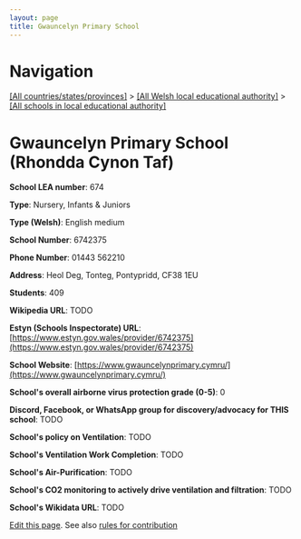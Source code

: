 ```yaml
---
layout: page
title: Gwauncelyn Primary School
---
```

# Navigation

[[All countries/states/provinces]](../../..) > [[All Welsh local educational authority]](../..) > [[All schools in local educational authority]](..)

# Gwauncelyn Primary School (Rhondda Cynon Taf)

**School LEA number**: 674

**Type**: Nursery, Infants & Juniors

**Type (Welsh)**: English medium

**School Number**: 6742375

**Phone Number**: 01443 562210

**Address**: Heol Deg, Tonteg, Pontypridd, CF38 1EU

**Students**: 409

**Wikipedia URL**: TODO

**Estyn (Schools Inspectorate) URL**: [https://www.estyn.gov.wales/provider/6742375](https://www.estyn.gov.wales/provider/6742375)

**School Website**: [https://www.gwauncelynprimary.cymru/](https://www.gwauncelynprimary.cymru/)

**School's overall airborne virus protection grade (0-5)**: 0

**Discord, Facebook, or WhatsApp group for discovery/advocacy for THIS school**: TODO

**School's policy on Ventilation**: TODO

**School's Ventilation Work Completion**: TODO

**School's Air-Purification**: TODO

**School's CO2 monitoring to actively drive ventilation and filtration**: TODO

**School's Wikidata URL**: TODO




[Edit this page](https://github.com/ventilate-schools/Wales/edit/prif/./Rhondda_Cynon_Taf/Gwauncelyn_Primary_School.md). See also [rules for contribution](../../../contribution-rules/)